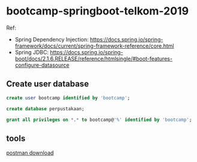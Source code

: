 # bootcamp-springboot-telkom-2019

Ref: 
- Spring Dependency Injection: https://docs.spring.io/spring-framework/docs/current/spring-framework-reference/core.html
- Spring JDBC: https://docs.spring.io/spring-boot/docs/2.1.6.RELEASE/reference/htmlsingle/#boot-features-configure-datasource

## Create user database

```sql
create user bootcamp identified by 'bootcamp';

create database perpustakaan;

grant all privileges on *.* to bootcamp@'%' identified by 'bootcamp';
```

## tools

[postman download](https://www.getpostman.com)
